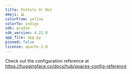 ```yaml
---
title: Pothole Or Not
emoji: 💻
colorFrom: yellow
colorTo: indigo
sdk: gradio
sdk_version: 4.22.0
app_file: app.py
pinned: false
license: apache-2.0
---
```


Check out the configuration reference at https://huggingface.co/docs/hub/spaces-config-reference
